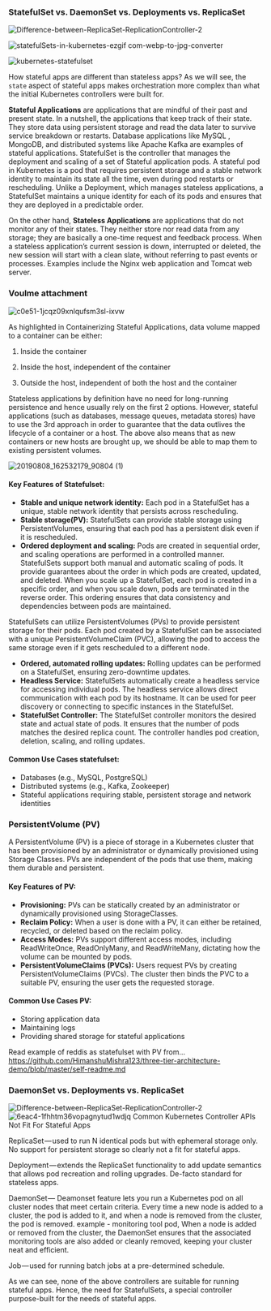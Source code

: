 ### StatefulSet vs. DaemonSet vs. Deployments vs. ReplicaSet

![Difference-between-ReplicaSet-ReplicationController-2](https://github.com/user-attachments/assets/977d2848-22bf-414f-833f-f15422cf0eb7)

![statefulSets-in-kubernetes-ezgif com-webp-to-jpg-converter](https://github.com/user-attachments/assets/15d7a0d6-4a91-480f-8986-4316990d89b9)

![kubernetes-statefulset](https://github.com/user-attachments/assets/fa82cc2d-e7e3-44d6-a794-b4609fe79ddd)



How stateful apps are different than stateless apps? As we will see, the `state` aspect of stateful apps makes orchestration more complex than what the initial Kubernetes controllers were built for.

**Stateful Applications** are applications that are mindful of their past and present state. In a nutshell, the applications that keep track of their state. They store data using persistent storage and read the data later to survive service breakdown or restarts. Database applications like MySQL , MongoDB, and distributed systems like Apache Kafka are examples of stateful applications. StatefulSet is the controller that manages the deployment and scaling of a set of Stateful application pods. A stateful pod in Kubernetes is a pod that requires persistent storage and a stable network identity to maintain its state all the time, even during pod restarts or rescheduling. Unlike a Deployment, which manages stateless applications, a StatefulSet maintains a unique identity for each of its pods and ensures that they are deployed in a predictable order.

On the other hand, **Stateless Applications** are applications that do not monitor any of their states. They neither store nor read data from any storage; they are basically a one-time request and feedback process. When a stateless application’s current session is down, interrupted or deleted, the new session will start with a clean slate, without referring to past events or processes. Examples include the Nginx web application and Tomcat web server.

### Voulme attachment
![c0e51-1jcqz09xnlqufsm3sl-ixvw](https://github.com/user-attachments/assets/8b473244-fd2f-46b8-8085-c7bf6d760556)

As highlighted in Containerizing Stateful Applications, data volume mapped to a container can be either:

1. Inside the container

2. Inside the host, independent of the container

3. Outside the host, independent of both the host and the container

Stateless applications by definition have no need for long-running persistence and hence usually rely on the first 2 options. However, stateful applications (such as databases, message queues, metadata stores) have to use the 3rd approach in order to guarantee that the data outlives the lifecycle of a container or a host. The above also means that as new containers or new hosts are brought up, we should be able to map them to existing persistent volumes.


![20190808_162532179_90804 (1)](https://github.com/user-attachments/assets/36579d94-b60f-4af9-9d13-25e232db263f)
#### Key Features of Statefulset:
- **Stable and unique network identity:** Each pod in a StatefulSet has a unique, stable network identity that persists across rescheduling.
- **Stable storage(PV):** StatefulSets can provide stable storage using PersistentVolumes, ensuring that each pod has a persistent disk even if it is rescheduled.
- **Ordered deployment and scaling:** Pods are created in sequential order, and scaling operations are performed in a controlled manner. StatefulSets support both manual and automatic scaling of pods. It provide guarantees about the order in which pods are created, updated, and deleted. When you scale up a StatefulSet, each pod is created in a specific order, and when you scale down, pods are terminated in the reverse order. This ordering ensures that data consistency and dependencies between pods are maintained.

StatefulSets can utilize PersistentVolumes (PVs) to provide persistent storage for their pods. Each pod created by a StatefulSet can be associated with a unique PersistentVolumeClaim (PVC), allowing the pod to access the same storage even if it gets rescheduled to a different node.

- **Ordered, automated rolling updates:** Rolling updates can be performed on a StatefulSet, ensuring zero-downtime updates.
- **Headless Service:** StatefulSets automatically create a headless service for accessing individual pods. The headless service allows direct communication with each pod by its hostname. It can be used for peer discovery or connecting to specific instances in the StatefulSet.
- **StatefulSet Controller:** The StatefulSet controller monitors the desired state and actual state of pods. It ensures that the number of pods matches the desired replica count. The controller handles pod creation, deletion, scaling, and rolling updates.

#### Common Use Cases statefulset:
- Databases (e.g., MySQL, PostgreSQL)
- Distributed systems (e.g., Kafka, Zookeeper)
- Stateful applications requiring stable, persistent storage and network identities

### PersistentVolume (PV)
A PersistentVolume (PV) is a piece of storage in a Kubernetes cluster that has been provisioned by an administrator or dynamically provisioned using Storage Classes. PVs are independent of the pods that use them, making them durable and persistent.

#### Key Features of PV:
- **Provisioning:** PVs can be statically created by an administrator or dynamically provisioned using StorageClasses.
- **Reclaim Policy:** When a user is done with a PV, it can either be retained, recycled, or deleted based on the reclaim policy.
- **Access Modes:** PVs support different access modes, including ReadWriteOnce, ReadOnlyMany, and ReadWriteMany, dictating how the volume can be mounted by pods.
- **PersistentVolumeClaims (PVCs):** Users request PVs by creating PersistentVolumeClaims (PVCs). The cluster then binds the PVC to a suitable PV, ensuring the user gets the requested storage.

#### Common Use Cases PV:
- Storing application data
- Maintaining logs
- Providing shared storage for stateful applications

Read  example of reddis as statefulset with PV from... 
https://github.com/HimanshuMishra123/three-tier-architecture-demo/blob/master/self-readme.md

### DaemonSet vs. Deployments vs. ReplicaSet
![Difference-between-ReplicaSet-ReplicationController-2](https://github.com/user-attachments/assets/977d2848-22bf-414f-833f-f15422cf0eb7)
![6eac4-1fhhtm36vopagnytud1wdjq](https://github.com/user-attachments/assets/e6946205-af4d-4edb-be78-5b2e839003d6)
Common Kubernetes Controller APIs Not Fit For Stateful Apps

ReplicaSet — used to run N identical pods but with ephemeral storage only. No support for persistent storage so clearly not a fit for stateful apps.

Deployment — extends the ReplicaSet functionality to add update semantics that allows pod recreation and rolling upgrades. De-facto standard for stateless apps.

DaemonSet —  Deamonset feature lets you run a Kubernetes pod on all cluster nodes that meet certain criteria. Every time a new node is added to a cluster, the pod is added to it, and when a node is removed from the cluster, the pod is removed. example - monitoring tool pod, When a node is added or removed from the cluster, the DaemonSet ensures that the associated monitoring tools are also added or cleanly removed, keeping your cluster neat and efficient.

Job — used for running batch jobs at a pre-determined schedule.

As we can see, none of the above controllers are suitable for running stateful apps. Hence, the need for StatefulSets, a special controller purpose-built for the needs of stateful apps.
